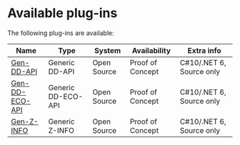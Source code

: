 ﻿# Available plug-ins

The following plug-ins are available:


| Name                                                   | Type               | System      | Availability     | Extra info               |
| -------------------------------------------------------- | -------------------- | ------------- | ------------------ | -------------------------- |
| [Gen-DD-API](/catalogue/plug-in/gen-dd-api.md)         | Generic DD-API     | Open Source | Proof of Concept | C#10/.NET 6, Source only |
| [Gen-DD-ECO-API](/catalogue/plug-in/gen-dd-eco-api.md) | Generic DD-ECO-API | Open Source | Proof of Concept | C#10/.NET 6, Source only |
| [Gen-Z-INFO](/catalogue/plug-in/gen-z-info.md)         | Generic Z-INFO     | Open Source | Proof of Concept | C#10/.NET 6, Source only |
